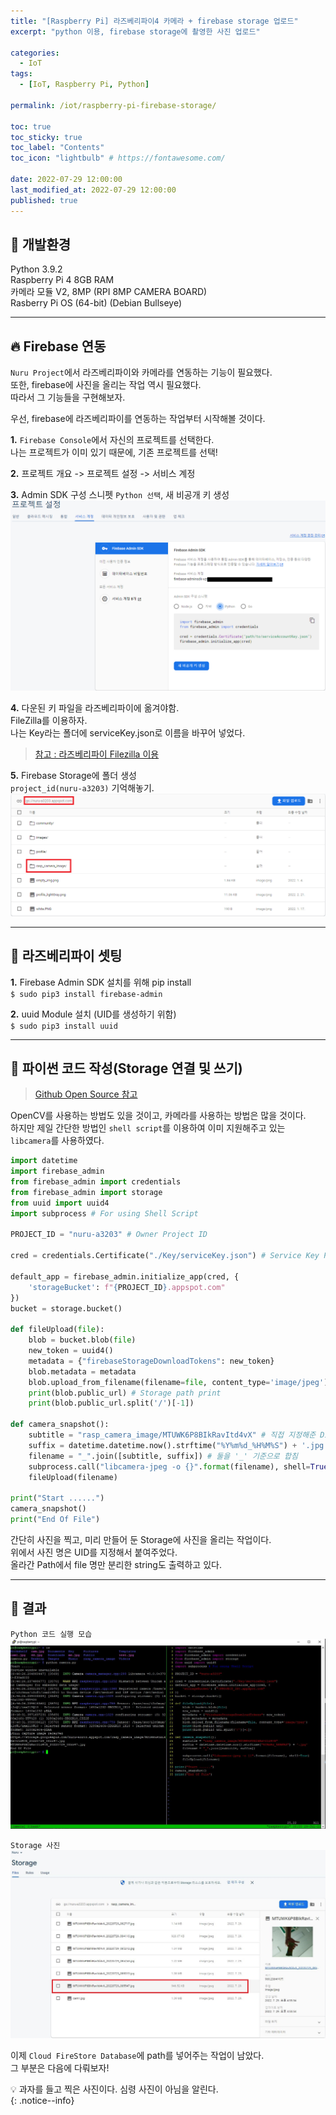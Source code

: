 ```yaml
---
title: "[Raspberry Pi] 라즈베리파이4 카메라 + firebase storage 업로드"  
excerpt: "python 이용, firebase storage에 촬영한 사진 업로드"

categories:
  - IoT
tags:
  - [IoT, Raspberry Pi, Python]

permalink: /iot/raspberry-pi-firebase-storage/

toc: true
toc_sticky: true
toc_label: "Contents"
toc_icon: "lightbulb" # https://fontawesome.com/
 
date: 2022-07-29 12:00:00
last_modified_at: 2022-07-29 12:00:00
published: true
---
```


## 🔧 개발환경

Python 3.9.2  
Raspberry Pi 4 8GB RAM  
카메라 모듈 V2, 8MP (RPI 8MP CAMERA BOARD)  
Rasberry Pi OS (64-bit) (Debian Bullseye)  

---

## 🔥 Firebase 연동

`Nuru Project`에서 라즈베리파이와 카메라를 연동하는 기능이 필요했다.  
또한, firebase에 사진을 올리는 작업 역시 필요했다.  
따라서 그 기능들을 구현해보자.  

우선, firebase에 라즈베리파이를 연동하는 작업부터 시작해볼 것이다.  

**1.** `Firebase Console`에서 자신의 프로젝트를 선택한다.  
나는 프로젝트가 이미 있기 때문에, 기존 프로젝트를 선택!  

**2.** 프로젝트 개요 -> 프로젝트 설정 -> 서비스 계정  

**3.** Admin SDK 구성 스니펫 `Python 선택`, 새 비공개 키 생성  
![setting1](/assets/images/post_img/iot/raspberry-pi-firebase-storage/setting1.png)  

**4.** 다운된 키 파일을 라즈베리파이에 옮겨야함.  
FileZilla를 이용하자.  
나는 Key라는 폴더에 serviceKey.json로 이름을 바꾸어 넣었다.  
> [참고 : 라즈베리파이 Filezilla 이용](https://kdjun97.github.io/iot/raspberry-pi-filezilla/)  

**5.** Firebase Storage에 폴더 생성  
`project_id(nuru-a3203)` 기억해놓기.  
<a href="https://kdjun97.github.io/assets/images/post_img/iot/raspberry-pi-firebase-storage/project_id.png">
  <img src="/assets/images/post_img/iot/raspberry-pi-firebase-storage/project_id.png" alt="project_id">
</a>

---  

## 🍓 라즈베리파이 셋팅

**1.** Firebase Admin SDK 설치를 위해 pip install  
`$ sudo pip3 install firebase-admin`  

**2.** uuid Module 설치 (UID를 생성하기 위함)  
`$ sudo pip3 install uuid`  

---  

## 🐍 파이썬 코드 작성(Storage 연결 및 쓰기)  

> [Github Open Source 참고](https://github.com/reasley-com/lecuture-iot-computing/blob/main/Series3_Camera(FireStorage)/Storage_camera.py)  

OpenCV를 사용하는 방법도 있을 것이고, 카메라를 사용하는 방법은 많을 것이다.  
하지만 제일 간단한 방법인 `shell script`를 이용하여 이미 지원해주고 있는 `libcamera`를 사용하였다.  

```python
import datetime
import firebase_admin
from firebase_admin import credentials
from firebase_admin import storage
from uuid import uuid4
import subprocess # For using Shell Script

PROJECT_ID = "nuru-a3203" # Owner Project ID

cred = credentials.Certificate("./Key/serviceKey.json") # Service Key Path

default_app = firebase_admin.initialize_app(cred, {
    'storageBucket': f"{PROJECT_ID}.appspot.com"
})
bucket = storage.bucket()

def fileUpload(file):
    blob = bucket.blob(file)
    new_token = uuid4()
    metadata = {"firebaseStorageDownloadTokens": new_token}
    blob.metadata = metadata
    blob.upload_from_filename(filename=file, content_type='image/jpeg')
    print(blob.public_url) # Storage path print
    print(blob.public_url.split('/')[-1])

def camera_snapshot():
    subtitle = "rasp_camera_image/MTUWK6P8BIkRavItd4vX" # 직접 지정해준 Directory/UID
    suffix = datetime.datetime.now().strftime("%Y%m%d_%H%M%S") + '.jpg' # 현재시간
    filename = "_".join([subtitle, suffix]) # 둘을 '_' 기준으로 합침
    subprocess.call("libcamera-jpeg -o {}".format(filename), shell=True) # Shell Script 실행 (libcamera 이용)
    fileUpload(filename)

print("Start ......")
camera_snapshot()
print("End Of File")
```

간단히 사진을 찍고, 미리 만들어 둔 Storage에 사진을 올리는 작업이다.  
위에서 사진 명은 UID를 지정해서 붙여주었다.  
올라간 Path에서 file 명만 분리한 string도 출력하고 있다.  

---

## 📸 결과

`Python 코드 실행 모습`  
<a href="https://kdjun97.github.io/assets/images/post_img/iot/raspberry-pi-firebase-storage/ok.JPG">
  <img src="/assets/images/post_img/iot/raspberry-pi-firebase-storage/ok.JPG" alt="ok">
</a>

`Storage 사진`  
<a href="https://kdjun97.github.io/assets/images/post_img/iot/raspberry-pi-firebase-storage/picture.JPG">
  <img src="/assets/images/post_img/iot/raspberry-pi-firebase-storage/picture.JPG" alt="picture">
</a>

이제 `Cloud FireStore Database`에 path를 넣어주는 작업이 남았다.  
그 부분은 다음에 다뤄보자!  

💡 과자를 들고 찍은 사진이다. 심령 사진이 아님을 알린다.  
{: .notice--info}   